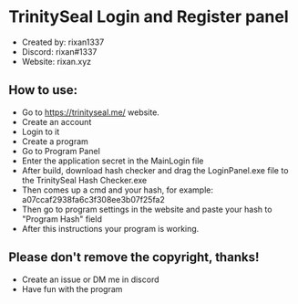 # TrinitySeal Login and Register panel
* Created by: rixan1337
* Discord: rixan#1337
* Website: rixan.xyz

## How to use:
* Go to https://trinityseal.me/ website.
* Create an account
* Login to it
* Create a program
* Go to Program Panel
* Enter the application secret in the MainLogin file
* After build, download hash checker and drag the LoginPanel.exe file to the TrinitySeal Hash Checker.exe
* Then comes up a cmd and your hash, for example: a07ccaf2938fa6c3f308ee3b07f25fa2
* Then go to program settings in the website and paste your hash to "Program Hash" field
* After this instructions your program is working.

## Please don't remove the copyright, thanks!
* Create an issue or DM me in discord
* Have fun with the program

